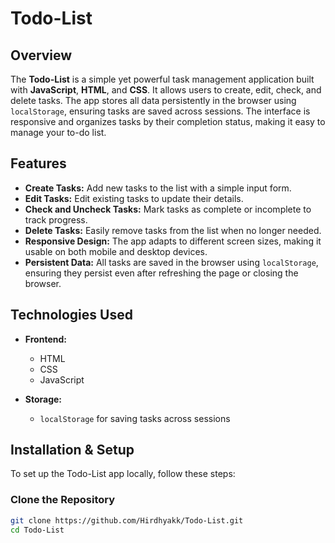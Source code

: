 # Todo-List

## Overview

The **Todo-List** is a simple yet powerful task management application built with **JavaScript**, **HTML**, and **CSS**. It allows users to create, edit, check, and delete tasks. The app stores all data persistently in the browser using `localStorage`, ensuring tasks are saved across sessions. The interface is responsive and organizes tasks by their completion status, making it easy to manage your to-do list.

## Features

- **Create Tasks:** Add new tasks to the list with a simple input form.
- **Edit Tasks:** Edit existing tasks to update their details.
- **Check and Uncheck Tasks:** Mark tasks as complete or incomplete to track progress.
- **Delete Tasks:** Easily remove tasks from the list when no longer needed.
- **Responsive Design:** The app adapts to different screen sizes, making it usable on both mobile and desktop devices.
- **Persistent Data:** All tasks are saved in the browser using `localStorage`, ensuring they persist even after refreshing the page or closing the browser.

## Technologies Used

- **Frontend:**  
  - HTML  
  - CSS  
  - JavaScript  

- **Storage:**  
  - `localStorage` for saving tasks across sessions

## Installation & Setup

To set up the Todo-List app locally, follow these steps:

### Clone the Repository

```bash
git clone https://github.com/Hirdhyakk/Todo-List.git
cd Todo-List
